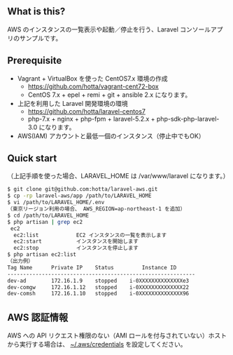 ## What is this?

AWS のインスタンスの一覧表示や起動／停止を行う、Laravel コンソールアプリのサンプルです。

## Prerequisite

- Vagrant + VirtualBox を使った CentOS7.x 環境の作成
  - https://github.com/hotta/vagrant-cent72-box
  - CentOS 7.x + epel + remi + git + ansible 2.x になります。
- 上記を利用した Laravel 開発環境の環境
  - https://github.com/hotta/laravel-centos7
  - php-7.x + nginx + php-fpm + laravel-5.2.x + php-sdk-php-laravel-3.0 になります。
- AWS(IAM) アカウントと最低一個のインスタンス（停止中でもOK）

## Quick start

（上記手順を使った場合、LARAVEL_HOME は /var/www/laravel になります。）

```bash
$ git clone git@github.com:hotta/laravel-aws.git
$ cp -rp laravel-aws/app /path/to/LARAVEL_HOME
$ vi /path/to/LARAVEL_HOME/.env
（東京リージョン利用の場合、 AWS_REGION=ap-northeast-1 を追加）
$ cd /path/to/LARAVEL_HOME
$ php artisan | grep ec2
 ec2
  ec2:list            EC2 インスタンスの一覧を表示します
  ec2:start           インスタンスを開始します
  ec2:stop            インスタンスを停止します
$ php artisan ec2:list
（出力例）
Tag Name      Private IP    Status         Instance ID
------------------------------------------------------------
dev-ad        172.16.1.9    stopped    i-0XXXXXXXXXXXXXXe3
dev-comgw     172.16.1.12   stopped    i-0XXXXXXXXXXXXXX22
dev-comsh     172.16.1.10   stopped    i-0XXXXXXXXXXXXXX96

```

## AWS 認証情報

AWS への API リクエスト権限のない（AMI ロールを付与されていない）ホストから実行する場合は、 [~/.aws/credentials](http://docs.aws.amazon.com/aws-sdk-php/v3/guide/guide/credentials.html#credential-profiles) を設定してください。

